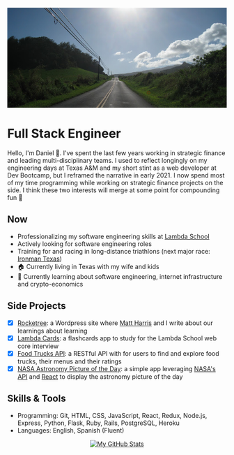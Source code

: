 <p align="center">
  <img src="https://github.com/dgamboa/dgamboa/blob/master/assets/maui_road.jpg" alt="Banner photo for GitHub profile">
</p>

# Full Stack Engineer
Hello, I'm Daniel :wave:. I've spent the last few years working in strategic finance and leading multi-disciplinary teams. I used to reflect longingly on my engineering days at Texas A&M and my short stint as a web developer at Dev Bootcamp, but I reframed the narrative in early 2021. I now spend most of my time programming while working on strategic finance projects on the side. I think these two interests will merge at some point for compounding fun :rocket:

## Now
* Professionalizing my software engineering skills at [Lambda School](https://lambdaschool.com/)
* Actively looking for software engineering roles
* Training for and racing in long-distance triathlons (next major race: [Ironman Texas](https://www.ironman.com/im-texas))
* :house: Currently living in Texas with my wife and kids
* :book: Currently learning about software engineering, internet infrastructure and crypto-economics

## Side Projects
- [x] [Rocketree](https://rocketree.com): a Wordpress site where [Matt Harris](https://www.linkedin.com/in/mgharris34/) and I write about our learnings about learning
- [x] [Lambda Cards](https://www.lambdacards.com): a flashcards app to study for the Lambda School web core interview
- [x] [Food Trucks API](https://github.com/dgamboa/foodtrucks-backend): a RESTful API with for users to find and explore food trucks, their menus and their ratings
- [x] [NASA Astronomy Picture of the Day](https://nasa-apod-site.netlify.app/): a simple app leveraging [NASA's API](https://api.nasa.gov/) and [React](https://reactjs.org/) to display the astronomy picture of the day

## Skills & Tools
* Programming: Git, HTML, CSS, JavaScript, React, Redux, Node.js, Express, Python, Flask, Ruby, Rails, PostgreSQL, Heroku
* Languages: English, Spanish (Fluent)

<p align="center">
  <a href="https://github.com/anuraghazra/github-readme-stats">
    <img src="https://github-readme-stats.vercel.app/api?username=dgamboa&show_icons=true&count_private=true&theme=vue-dark" alt="My GitHub Stats">
  </a>
</p>
